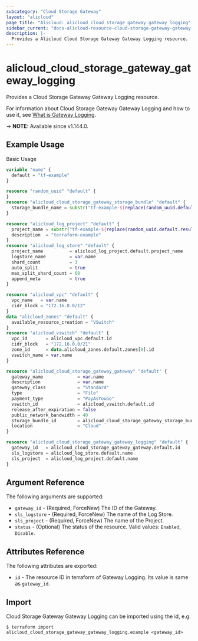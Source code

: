 ```yaml
---
subcategory: "Cloud Storage Gateway"
layout: "alicloud"
page_title: "Alicloud: alicloud_cloud_storage_gateway_gateway_logging"
sidebar_current: "docs-alicloud-resource-cloud-storage-gateway-gateway-logging"
description: |-
  Provides a Alicloud Cloud Storage Gateway Gateway Logging resource.
---
```


# alicloud_cloud_storage_gateway_gateway_logging

Provides a Cloud Storage Gateway Gateway Logging resource.

For information about Cloud Storage Gateway Gateway Logging and how to use it, see [What is Gateway Logging](https://www.alibabacloud.com/help/en/cloud-storage-gateway/latest/creategatewaylogging).

-> **NOTE:** Available since v1.144.0.

## Example Usage

Basic Usage

```terraform
variable "name" {
  default = "tf-example"
}

resource "random_uuid" "default" {
}
resource "alicloud_cloud_storage_gateway_storage_bundle" "default" {
  storage_bundle_name = substr("tf-example-${replace(random_uuid.default.result, "-", "")}", 0, 16)
}

resource "alicloud_log_project" "default" {
  project_name = substr("tf-example-${replace(random_uuid.default.result, "-", "")}", 0, 16)
  description  = "terraform-example"
}
resource "alicloud_log_store" "default" {
  project_name          = alicloud_log_project.default.project_name
  logstore_name         = var.name
  shard_count           = 3
  auto_split            = true
  max_split_shard_count = 60
  append_meta           = true
}

resource "alicloud_vpc" "default" {
  vpc_name   = var.name
  cidr_block = "172.16.0.0/12"
}
data "alicloud_zones" "default" {
  available_resource_creation = "VSwitch"
}
resource "alicloud_vswitch" "default" {
  vpc_id       = alicloud_vpc.default.id
  cidr_block   = "172.16.0.0/21"
  zone_id      = data.alicloud_zones.default.zones[0].id
  vswitch_name = var.name
}

resource "alicloud_cloud_storage_gateway_gateway" "default" {
  gateway_name             = var.name
  description              = var.name
  gateway_class            = "Standard"
  type                     = "File"
  payment_type             = "PayAsYouGo"
  vswitch_id               = alicloud_vswitch.default.id
  release_after_expiration = false
  public_network_bandwidth = 40
  storage_bundle_id        = alicloud_cloud_storage_gateway_storage_bundle.default.id
  location                 = "Cloud"
}

resource "alicloud_cloud_storage_gateway_gateway_logging" "default" {
  gateway_id   = alicloud_cloud_storage_gateway_gateway.default.id
  sls_logstore = alicloud_log_store.default.name
  sls_project  = alicloud_log_project.default.name
}
```

## Argument Reference

The following arguments are supported:

* `gateway_id` - (Required, ForceNew) The ID of the Gateway.
* `sls_logstore` - (Required, ForceNew) The name of the Log Store.
* `sls_project` - (Required, ForceNew) The name of the Project.
* `status` - (Optional) The status of the resource. Valid values: `Enabled`, `Disable`.

## Attributes Reference

The following attributes are exported:

* `id` - The resource ID in terraform of Gateway Logging. Its value is same as `gateway_id`.

## Import

Cloud Storage Gateway Gateway Logging can be imported using the id, e.g.

```shell
$ terraform import alicloud_cloud_storage_gateway_gateway_logging.example <gateway_id>
```
